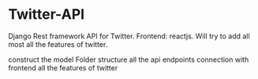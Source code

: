 # Twitter-API

Django Rest framework API for Twitter.
Frontend: reactjs.
Will try to add all most all the features of twitter.

construct the model
Folder structure
all the api endpoints connection with frontend
all the features of twitter